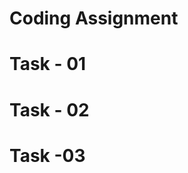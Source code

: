 # Coding Assignment
# Task - 01

<!-- import React from "react";
import ReactDOM from "react-dom/client";

Create a Nested header Element using React.createElement(h1,h2,h3 inside a
div with class “title”)

const heading1 = React.createElement("h1",{},"heading 1");
const heading2 = React.createElement("h2",{},"heading 2");
const heading3 = React.createElement("h3",{},"heading 3");

const header = React.createElement("div",
    {className:"title"},
    [heading1,heading2,heading3]
); -->

# Task - 02

<!-- Create the same element using JSX
const header = (
    <div>
        <h1>heading1</h1>
        <h2>heading2</h2>
        <h3>heading3</h3>
    </div>
) -->


# Task -03
